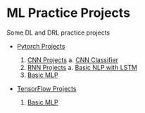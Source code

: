 # ML Practice Projects

Some DL and DRL practice projects

- [Pytorch Projects](https://github.com/slopezay/ML-Practice-Projects/tree/main/Pytorch)

  1. [CNN Projects](https://github.com/slopezay/ML-Practice-Projects/tree/main/Pytorch/CNN)
     a. [CNN Classifier](https://github.com/slopezay/ML-Practice-Projects/blob/main/Pytorch/CNN/CCN_Classifier.ipynb)
  2. [RNN Projects](https://github.com/slopezay/ML-Practice-Projects/tree/main/Pytorch/RNN)
     a. [Basic NLP with LSTM](https://github.com/slopezay/ML-Practice-Projects/blob/main/Pytorch/RNN/LSTM_Porj.ipynb)
  3. [Basic MLP](https://github.com/slopezay/ML-Practice-Projects/blob/main/Pytorch/MLP_Pyt.ipynb)

- [TensorFlow Projects](https://github.com/slopezay/ML-Practice-Projects/tree/main/Tensorflow)
  1. [Basic MLP](https://github.com/slopezay/ML-Practice-Projects/blob/main/Tensorflow/MLP_TF.ipynb)
